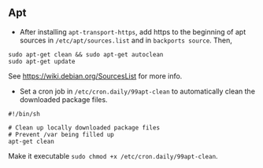 ## Apt
+ After installing `apt-transport-https`, add https to the beginning of apt sources in `/etc/apt/sources.list` and in `backports source`. Then,

```shell
sudo apt-get clean && sudo apt-get autoclean
sudo apt-get update
```
See https://wiki.debian.org/SourcesList for more info.

+ Set a cron job in `/etc/cron.daily/99apt-clean` to automatically clean the downloaded package files.
```shell
#!/bin/sh

# Clean up locally downloaded package files
# Prevent /var being filled up
apt-get clean

```
Make it executable `sudo chmod +x /etc/cron.daily/99apt-clean`.
